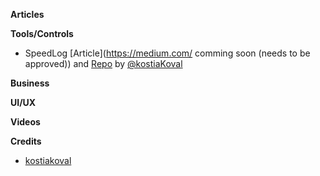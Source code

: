 **Articles**

**Tools/Controls**

* SpeedLog [Article](https://medium.com/ comming soon (needs to be approved)) and [Repo](https://github.com/kostiakoval/SpeedLog) by [@kostiaKoval](https://twitter.com/kostiaKoval)

**Business**


**UI/UX**


**Videos**

**Credits**

* [kostiakoval](https://github.com/kostiakoval)
